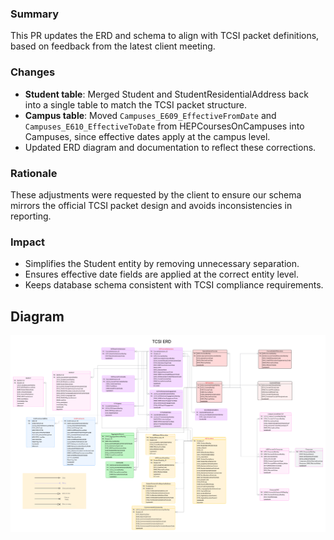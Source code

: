 ### Summary
This PR updates the ERD and schema to align with TCSI packet definitions, based on feedback from the latest client meeting.

### Changes
- **Student table**: Merged Student and StudentResidentialAddress back into a single table to match the TCSI packet structure.
- **Campus table**: Moved `Campuses_E609_EffectiveFromDate` and `Campuses_E610_EffectiveToDate` from HEPCoursesOnCampuses into Campuses, since effective dates apply at the campus level.
- Updated ERD diagram and documentation to reflect these corrections.

### Rationale
These adjustments were requested by the client to ensure our schema mirrors the official TCSI packet design and avoids inconsistencies in reporting.  

### Impact
- Simplifies the Student entity by removing unnecessary separation.
- Ensures effective date fields are applied at the correct entity level.
- Keeps database schema consistent with TCSI compliance requirements.

## Diagram
![Stage 4 ERD](./images/stage5_client_final.png)

